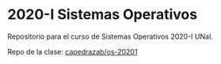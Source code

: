 # 2020-I Sistemas Operativos

Repositorio para el curso de Sistemas Operativos 2020-I UNal.

Repo de la clase: [capedrazab/os-20201](https://github.com/capedrazab/os-20201)
